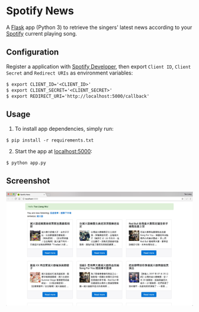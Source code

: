 # Spotify News

A [Flask](http://flask.pocoo.org/) app (Python 3) to retrieve the singers' latest news according to your [Spotify](https://www.spotify.com/) current playing song.

## Configuration

Register a application with [Spotify Developer](https://developer.spotify.com/), then export `Client ID`, `Client Secret` and `Redirect URIs` as environment variables:

```
$ export CLIENT_ID='<CLIENT_ID>'
$ export CLIENT_SECRET='<CLIENT_SECRET>'
$ export REDIRECT_URI='http://localhost:5000/callback'
```

## Usage

1. To install app dependencies, simply run:

```
$ pip install -r requirements.txt
```

2. Start the app at [localhost:5000](http://localhost:5000):

```
$ python app.py
```

##  Screenshot

![screen shot](/images/screenshot.jpg)
